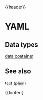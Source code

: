{{header}}

# YAML

## Data types

[data container](../dataTypes/data.md)

## See also

[text (plain)](../dataTypes/plainText.md)

{{footer}}
